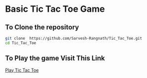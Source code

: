 # Basic Tic Tac Toe Game

## To Clone the repository
```bash
git clone  https://github.com/Sarvesh-Rangnath/Tic_Tac_Toe.git
cd Tic_Tac_Toe
```
## To Play the game Visit This Link
<!-- This link will open in a new tab in most markdown renderers that support HTML -->
<a href="https://sarvesh-rangnath.github.io/Tic_Tac_Toe/" target="_blank">Play Tic Tac Toe</a>